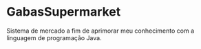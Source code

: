 # GabasSupermarket
Sistema de mercado a fim de aprimorar meu conhecimento com a linguagem de programação Java.
